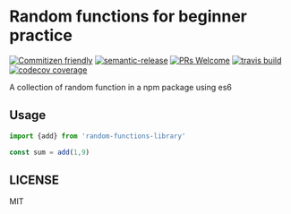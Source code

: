 # Random functions for beginner practice
[![Commitizen friendly](https://img.shields.io/badge/commitizen-friendly-brightgreen.svg?style=flat-square)](http://commitizen.github.io/cz-cli/)
[![semantic-release](https://img.shields.io/badge/%20%20%F0%9F%93%A6%F0%9F%9A%80-semantic--release-e10079.svg?style=flat-square)](https://github.com/semantic-release/semantic-release)
[![PRs Welcome](https://img.shields.io/badge/prs-welcome-brightgreen.svg?style=flat-square)](http://makeapullrequest.com)
[![travis build](https://img.shields.io/travis/yeohsoonkeat/random-functions-library.svg?style=popout)](https://travis-ci.org/yeohsoonkeat/random-functions-library)
[![codecov coverage](https://img.shields.io/codecov/c/github/yeohsoonkeat/random-functions-library.svg)](https://codecov.io/gh/yeohsoonkeat/random-functions-library)

A collection of random function in a npm package using es6 


## Usage

```javascript
import {add} from 'random-functions-library'

const sum = add(1,9)
```

## LICENSE

MIT

